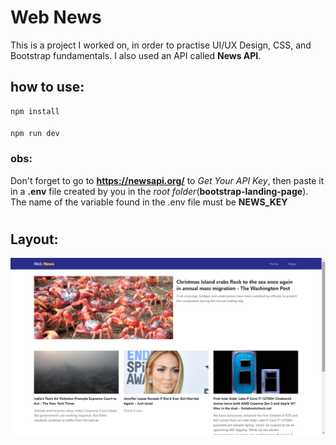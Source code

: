 
# Web News

This is a project I worked on, in order to practise  UI/UX Design, CSS, and Bootstrap fundamentals. I also used an API called **News API**.

## how to use:
    npm install
#### 
    npm run dev

### **obs:**
Don't forget to go to **https://newsapi.org/** to *Get Your API Key*, then paste it in a **.env** file created by you in the _root folder_(**bootstrap-landing-page**). The name of the variable found in the .env file must be **NEWS_KEY**

#  

## Layout: 
![alt text](https://github.com/eduardo-sabino/bootstrap-landing-page/blob/main/public/web-news-layout.png)
